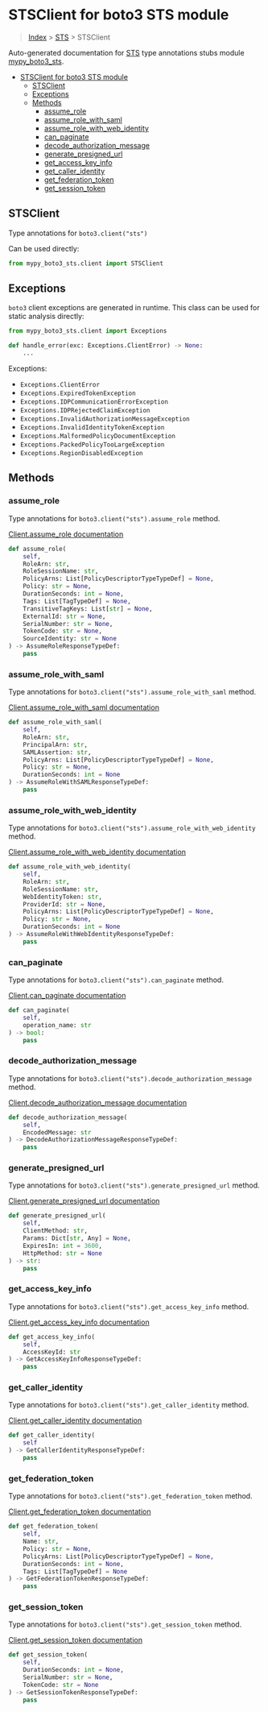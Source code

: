 # STSClient for boto3 STS module

> [Index](../README.md) > [STS](./README.md) > STSClient

Auto-generated documentation for [STS](https://boto3.amazonaws.com/v1/documentation/api/latest/reference/services/sts.html#STS)
type annotations stubs module [mypy_boto3_sts](https://pypi.org/project/mypy-boto3-sts/).

- [STSClient for boto3 STS module](#stsclient-for-boto3-sts-module)
  - [STSClient](#stsclient)
  - [Exceptions](#exceptions)
  - [Methods](#methods)
    - [assume_role](#assume_role)
    - [assume_role_with_saml](#assume_role_with_saml)
    - [assume_role_with_web_identity](#assume_role_with_web_identity)
    - [can_paginate](#can_paginate)
    - [decode_authorization_message](#decode_authorization_message)
    - [generate_presigned_url](#generate_presigned_url)
    - [get_access_key_info](#get_access_key_info)
    - [get_caller_identity](#get_caller_identity)
    - [get_federation_token](#get_federation_token)
    - [get_session_token](#get_session_token)

## STSClient

Type annotations for `boto3.client("sts")`

Can be used directly:

```python
from mypy_boto3_sts.client import STSClient
```

## Exceptions


`boto3` client exceptions are generated in runtime. This class can be used for static analysis directly:

```python
from mypy_boto3_sts.client import Exceptions

def handle_error(exc: Exceptions.ClientError) -> None:
    ...
```


Exceptions:

- `Exceptions.ClientError`
- `Exceptions.ExpiredTokenException`
- `Exceptions.IDPCommunicationErrorException`
- `Exceptions.IDPRejectedClaimException`
- `Exceptions.InvalidAuthorizationMessageException`
- `Exceptions.InvalidIdentityTokenException`
- `Exceptions.MalformedPolicyDocumentException`
- `Exceptions.PackedPolicyTooLargeException`
- `Exceptions.RegionDisabledException`


## Methods


### assume_role

Type annotations for `boto3.client("sts").assume_role` method.

[Client.assume_role documentation](https://boto3.amazonaws.com/v1/documentation/api/latest/reference/services/sts.html#STS.Client.assume_role)

```python
def assume_role(
    self,
    RoleArn: str,
    RoleSessionName: str,
    PolicyArns: List[PolicyDescriptorTypeTypeDef] = None,
    Policy: str = None,
    DurationSeconds: int = None,
    Tags: List[TagTypeDef] = None,
    TransitiveTagKeys: List[str] = None,
    ExternalId: str = None,
    SerialNumber: str = None,
    TokenCode: str = None,
    SourceIdentity: str = None
) -> AssumeRoleResponseTypeDef:
    pass
```

### assume_role_with_saml

Type annotations for `boto3.client("sts").assume_role_with_saml` method.

[Client.assume_role_with_saml documentation](https://boto3.amazonaws.com/v1/documentation/api/latest/reference/services/sts.html#STS.Client.assume_role_with_saml)

```python
def assume_role_with_saml(
    self,
    RoleArn: str,
    PrincipalArn: str,
    SAMLAssertion: str,
    PolicyArns: List[PolicyDescriptorTypeTypeDef] = None,
    Policy: str = None,
    DurationSeconds: int = None
) -> AssumeRoleWithSAMLResponseTypeDef:
    pass
```

### assume_role_with_web_identity

Type annotations for `boto3.client("sts").assume_role_with_web_identity` method.

[Client.assume_role_with_web_identity documentation](https://boto3.amazonaws.com/v1/documentation/api/latest/reference/services/sts.html#STS.Client.assume_role_with_web_identity)

```python
def assume_role_with_web_identity(
    self,
    RoleArn: str,
    RoleSessionName: str,
    WebIdentityToken: str,
    ProviderId: str = None,
    PolicyArns: List[PolicyDescriptorTypeTypeDef] = None,
    Policy: str = None,
    DurationSeconds: int = None
) -> AssumeRoleWithWebIdentityResponseTypeDef:
    pass
```

### can_paginate

Type annotations for `boto3.client("sts").can_paginate` method.

[Client.can_paginate documentation](https://boto3.amazonaws.com/v1/documentation/api/latest/reference/services/sts.html#STS.Client.can_paginate)

```python
def can_paginate(
    self,
    operation_name: str
) -> bool:
    pass
```

### decode_authorization_message

Type annotations for `boto3.client("sts").decode_authorization_message` method.

[Client.decode_authorization_message documentation](https://boto3.amazonaws.com/v1/documentation/api/latest/reference/services/sts.html#STS.Client.decode_authorization_message)

```python
def decode_authorization_message(
    self,
    EncodedMessage: str
) -> DecodeAuthorizationMessageResponseTypeDef:
    pass
```

### generate_presigned_url

Type annotations for `boto3.client("sts").generate_presigned_url` method.

[Client.generate_presigned_url documentation](https://boto3.amazonaws.com/v1/documentation/api/latest/reference/services/sts.html#STS.Client.generate_presigned_url)

```python
def generate_presigned_url(
    self,
    ClientMethod: str,
    Params: Dict[str, Any] = None,
    ExpiresIn: int = 3600,
    HttpMethod: str = None
) -> str:
    pass
```

### get_access_key_info

Type annotations for `boto3.client("sts").get_access_key_info` method.

[Client.get_access_key_info documentation](https://boto3.amazonaws.com/v1/documentation/api/latest/reference/services/sts.html#STS.Client.get_access_key_info)

```python
def get_access_key_info(
    self,
    AccessKeyId: str
) -> GetAccessKeyInfoResponseTypeDef:
    pass
```

### get_caller_identity

Type annotations for `boto3.client("sts").get_caller_identity` method.

[Client.get_caller_identity documentation](https://boto3.amazonaws.com/v1/documentation/api/latest/reference/services/sts.html#STS.Client.get_caller_identity)

```python
def get_caller_identity(
    self
) -> GetCallerIdentityResponseTypeDef:
    pass
```

### get_federation_token

Type annotations for `boto3.client("sts").get_federation_token` method.

[Client.get_federation_token documentation](https://boto3.amazonaws.com/v1/documentation/api/latest/reference/services/sts.html#STS.Client.get_federation_token)

```python
def get_federation_token(
    self,
    Name: str,
    Policy: str = None,
    PolicyArns: List[PolicyDescriptorTypeTypeDef] = None,
    DurationSeconds: int = None,
    Tags: List[TagTypeDef] = None
) -> GetFederationTokenResponseTypeDef:
    pass
```

### get_session_token

Type annotations for `boto3.client("sts").get_session_token` method.

[Client.get_session_token documentation](https://boto3.amazonaws.com/v1/documentation/api/latest/reference/services/sts.html#STS.Client.get_session_token)

```python
def get_session_token(
    self,
    DurationSeconds: int = None,
    SerialNumber: str = None,
    TokenCode: str = None
) -> GetSessionTokenResponseTypeDef:
    pass
```



